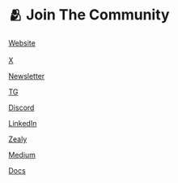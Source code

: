 # 🫂 Join The Community

[Website](https://sportvalue.network/)\
\
[X](https://x.com/sportvaluecoin)

[Newsletter](https://sportvalue.network/signup.html)

[TG](https://t.me/svtokens)

[Discord](https://discord.com/invite/wjVNnTeZuX)

[LinkedIn](https://www.linkedin.com/company/sportvalue/)

[Zealy](https://zealy.io/cw/sportvaluetokens/invite/xp2lsk8AdKsZhF_XUmaWp)

[Medium](https://medium.com/sport-value-tokens)

[Docs](../introduction/welcome.md)




















